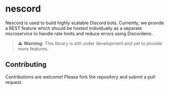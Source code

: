 # nescord

Nescord is used to build highly scalable Discord bots. Currently, we provide a REST feature which should be hosted individually as a separate microservice to handle rate limits and reduce errors using Discordeno.

> ⚠️ **Warning:** This library is still under development and yet to provide more features.

## Contributing

Contributions are welcome! Please fork the repository and submit a pull request.
